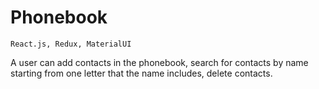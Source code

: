 # Phonebook

`React.js, Redux, MaterialUI`

A user can add contacts in the phonebook, search for contacts by name starting
from one letter that the name includes, delete contacts.
